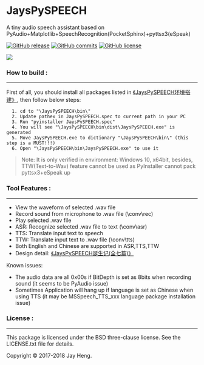 # JaysPySPEECH
A tiny audio speech assistant based on PyAudio+Matplotlib+SpeechRecognition(PocketSphinx)+pyttsx3(eSpeak) 

[![GitHub release](https://img.shields.io/github/release/JayHeng/JaysPySPEECH.svg)](https://github.com/JayHeng/JaysPySPEECH/releases/latest) [![GitHub commits](https://img.shields.io/github/commits-since/JayHeng/JaysPySPEECH/v1.0.0.svg)](https://github.com/JayHeng/JaysPySPEECH/compare/v1.0.0...master) [![GitHub license](https://img.shields.io/github/license/JayHeng/JaysPyCOM.svg)](https://github.com/JayHeng/JaysPyCOM/blob/master/LICENSE.txt)

<img src="http://odox9r8vg.bkt.clouddn.com/image/cnblogs/JaysPySPEECH_overview_github.PNG" style="zoom:100%" />

### How to build :
********************
First of all, you should install all packages listed in [《JaysPySPEECH环境搭建》](https://www.cnblogs.com/henjay724/p/9542690.html), then follow below steps:
```text
  1. cd to "\JaysPySPEECH\bin\"
  2. Update pathex in JaysPySPEECH.spec to current path in your PC
  3. Run "pyinstaller JaysPySPEECH.spec"
  4. You will see "\JaysPySPEECH\bin\dist\JaysPySPEECH.exe" is generated
  5. Move JaysPySPEECH.exe to dictionary "\JaysPySPEECH\bin\" (this step is a MUST!!!)
  6. Open "\JaysPySPEECH\bin\JaysPySPEECH.exe" to use it
```

> Note: It is only verified in environment: Windows 10, x64bit, besides, TTW(Text-to-Wav) feature cannot be used as PyInstaller cannot pack pyttsx3+eSpeak up

### Tool Features :
********************
* View the waveform of selected .wav file
* Record sound from microphone to .wav file (\conv\rec)
* Play selected .wav file
* ASR: Recognize selected .wav file to text (\conv\asr)
* TTS: Translate input text to speech
* TTW: Translate input text to .wav file (\conv\tts)
* Both English and Chinese are supported in ASR,TTS,TTW
* Design detail: [《JaysPySPEECH诞生记(全七篇)》](https://www.cnblogs.com/henjay724/p/9541867.html)

Known issues:
* The audio data are all 0x00s if BitDepth is set as 8bits when recording sound (it seems to be PyAudio issue)
* Sometimes Application will hang up if language is set as Chinese when using TTS (it may be MSSpeech_TTS_xxx language package installation issue)

### License :
********************
This package is licensed under the BSD three-clause license. See the LICENSE.txt file for details.

Copyright © 2017-2018 Jay Heng.